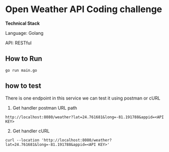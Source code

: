 # Open Weather API Coding challenge

**Technical Stack**

Language: Golang

API: RESTful

## How to Run

```
go run main.go
```

## how to test

There is one endpoint in this service we can test it using postman or cURL 

1) Get handler postman URL path

```
http://localhost:8080/weather?lat=24.761681&long=-81.191788&appid=<API KEY>

```

2) Get handler cURL

```
curl --location 'http://localhost:8080/weather?lat=24.761681&long=-81.191788&appid=<API KEY>'
```




